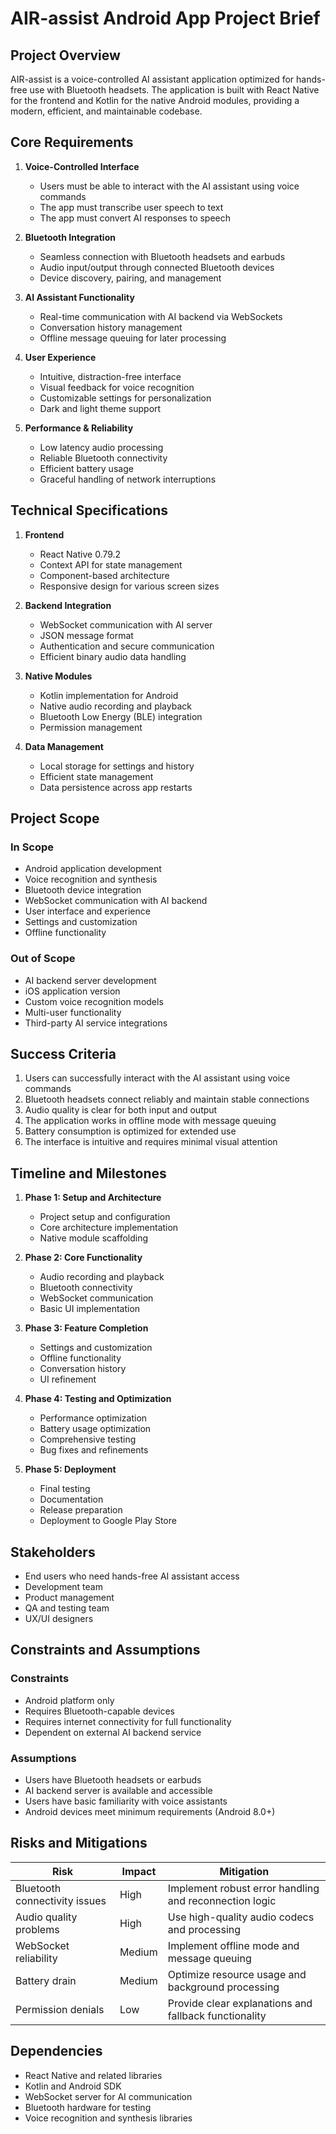 # AIR-assist Android App Project Brief

## Project Overview

AIR-assist is a voice-controlled AI assistant application optimized for hands-free use with Bluetooth headsets. The application is built with React Native for the frontend and Kotlin for the native Android modules, providing a modern, efficient, and maintainable codebase.

## Core Requirements

1. **Voice-Controlled Interface**
   - Users must be able to interact with the AI assistant using voice commands
   - The app must transcribe user speech to text
   - The app must convert AI responses to speech

2. **Bluetooth Integration**
   - Seamless connection with Bluetooth headsets and earbuds
   - Audio input/output through connected Bluetooth devices
   - Device discovery, pairing, and management

3. **AI Assistant Functionality**
   - Real-time communication with AI backend via WebSockets
   - Conversation history management
   - Offline message queuing for later processing

4. **User Experience**
   - Intuitive, distraction-free interface
   - Visual feedback for voice recognition
   - Customizable settings for personalization
   - Dark and light theme support

5. **Performance & Reliability**
   - Low latency audio processing
   - Reliable Bluetooth connectivity
   - Efficient battery usage
   - Graceful handling of network interruptions

## Technical Specifications

1. **Frontend**
   - React Native 0.79.2
   - Context API for state management
   - Component-based architecture
   - Responsive design for various screen sizes

2. **Backend Integration**
   - WebSocket communication with AI server
   - JSON message format
   - Authentication and secure communication
   - Efficient binary audio data handling

3. **Native Modules**
   - Kotlin implementation for Android
   - Native audio recording and playback
   - Bluetooth Low Energy (BLE) integration
   - Permission management

4. **Data Management**
   - Local storage for settings and history
   - Efficient state management
   - Data persistence across app restarts

## Project Scope

### In Scope

- Android application development
- Voice recognition and synthesis
- Bluetooth device integration
- WebSocket communication with AI backend
- User interface and experience
- Settings and customization
- Offline functionality

### Out of Scope

- AI backend server development
- iOS application version
- Custom voice recognition models
- Multi-user functionality
- Third-party AI service integrations

## Success Criteria

1. Users can successfully interact with the AI assistant using voice commands
2. Bluetooth headsets connect reliably and maintain stable connections
3. Audio quality is clear for both input and output
4. The application works in offline mode with message queuing
5. Battery consumption is optimized for extended use
6. The interface is intuitive and requires minimal visual attention

## Timeline and Milestones

1. **Phase 1: Setup and Architecture**
   - Project setup and configuration
   - Core architecture implementation
   - Native module scaffolding

2. **Phase 2: Core Functionality**
   - Audio recording and playback
   - Bluetooth connectivity
   - WebSocket communication
   - Basic UI implementation

3. **Phase 3: Feature Completion**
   - Settings and customization
   - Offline functionality
   - Conversation history
   - UI refinement

4. **Phase 4: Testing and Optimization**
   - Performance optimization
   - Battery usage optimization
   - Comprehensive testing
   - Bug fixes and refinements

5. **Phase 5: Deployment**
   - Final testing
   - Documentation
   - Release preparation
   - Deployment to Google Play Store

## Stakeholders

- End users who need hands-free AI assistant access
- Development team
- Product management
- QA and testing team
- UX/UI designers

## Constraints and Assumptions

### Constraints

- Android platform only
- Requires Bluetooth-capable devices
- Requires internet connectivity for full functionality
- Dependent on external AI backend service

### Assumptions

- Users have Bluetooth headsets or earbuds
- AI backend server is available and accessible
- Users have basic familiarity with voice assistants
- Android devices meet minimum requirements (Android 8.0+)

## Risks and Mitigations

| Risk | Impact | Mitigation |
|------|--------|------------|
| Bluetooth connectivity issues | High | Implement robust error handling and reconnection logic |
| Audio quality problems | High | Use high-quality audio codecs and processing |
| WebSocket reliability | Medium | Implement offline mode and message queuing |
| Battery drain | Medium | Optimize resource usage and background processing |
| Permission denials | Low | Provide clear explanations and fallback functionality |

## Dependencies

- React Native and related libraries
- Kotlin and Android SDK
- WebSocket server for AI communication
- Bluetooth hardware for testing
- Voice recognition and synthesis libraries
